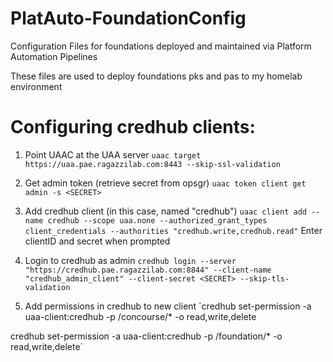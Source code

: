 # PlatAuto-FoundationConfig
Configuration Files for foundations deployed and maintained via Platform Automation Pipelines

These files are used to deploy foundations pks and pas to my homelab environment


# Configuring credhub clients:

1. Point UAAC at the UAA server
`uaac target https://uaa.pae.ragazzilab.com:8443 --skip-ssl-validation`

2. Get admin token (retrieve secret from opsgr)
`uaac token client get admin -s <SECRET>`

3. Add credhub client (in this case, named "credhub")
`uaac client add --name credhub --scope uaa.none --authorized_grant_types client_credentials --authorities "credhub.write,credhub.read"`  Enter clientID and secret when prompted

4. Login to credhub as admin
`credhub login --server "https://credhub.pae.ragazzilab.com:8844" --client-name "credhub_admin_client" --client-secret <SECRET> --skip-tls-validation`

5. Add permissions in credhub to new client
`credhub set-permission -a uaa-client:credhub -p /concourse/* -o read,write,delete

credhub set-permission -a uaa-client:credhub -p /foundation/* -o read,write,delete`
